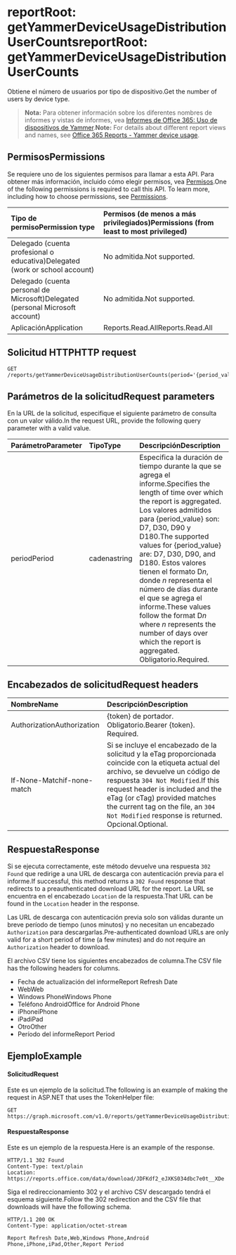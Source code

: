 # <a name="reportroot-getyammerdeviceusagedistributionusercounts"></a><span data-ttu-id="b0b4c-101">reportRoot: getYammerDeviceUsageDistributionUserCounts</span><span class="sxs-lookup"><span data-stu-id="b0b4c-101">reportRoot: getYammerDeviceUsageDistributionUserCounts</span></span>

<span data-ttu-id="b0b4c-102">Obtiene el número de usuarios por tipo de dispositivo.</span><span class="sxs-lookup"><span data-stu-id="b0b4c-102">Get the number of users by device type.</span></span>

> <span data-ttu-id="b0b4c-103">**Nota:** Para obtener información sobre los diferentes nombres de informes y vistas de informes, vea [Informes de Office 365: Uso de dispositivos de Yammer]((https://support.office.com/client/Yammer-device-usage-b793ffdd-effa-43d0-849a-b1ca2e899f38)).</span><span class="sxs-lookup"><span data-stu-id="b0b4c-103">**Note:** For details about different report views and names, see [Office 365 Reports - Yammer device usage]((https://support.office.com/client/Yammer-device-usage-b793ffdd-effa-43d0-849a-b1ca2e899f38)).</span></span>

## <a name="permissions"></a><span data-ttu-id="b0b4c-104">Permisos</span><span class="sxs-lookup"><span data-stu-id="b0b4c-104">Permissions</span></span>

<span data-ttu-id="b0b4c-p101">Se requiere uno de los siguientes permisos para llamar a esta API. Para obtener más información, incluido cómo elegir permisos, vea [Permisos](../../../concepts/permissions_reference.md).</span><span class="sxs-lookup"><span data-stu-id="b0b4c-p101">One of the following permissions is required to call this API. To learn more, including how to choose permissions, see [Permissions](../../../concepts/permissions_reference.md).</span></span>

| <span data-ttu-id="b0b4c-107">Tipo de permiso</span><span class="sxs-lookup"><span data-stu-id="b0b4c-107">Permission type</span></span>                        | <span data-ttu-id="b0b4c-108">Permisos (de menos a más privilegiados)</span><span class="sxs-lookup"><span data-stu-id="b0b4c-108">Permissions (from least to most privileged)</span></span> |
| :------------------------------------- | :--------------------------------------- |
| <span data-ttu-id="b0b4c-109">Delegado (cuenta profesional o educativa)</span><span class="sxs-lookup"><span data-stu-id="b0b4c-109">Delegated (work or school account)</span></span>     | <span data-ttu-id="b0b4c-110">No admitida.</span><span class="sxs-lookup"><span data-stu-id="b0b4c-110">Not supported.</span></span>                           |
| <span data-ttu-id="b0b4c-111">Delegado (cuenta personal de Microsoft)</span><span class="sxs-lookup"><span data-stu-id="b0b4c-111">Delegated (personal Microsoft account)</span></span> | <span data-ttu-id="b0b4c-112">No admitida.</span><span class="sxs-lookup"><span data-stu-id="b0b4c-112">Not supported.</span></span>                           |
| <span data-ttu-id="b0b4c-113">Aplicación</span><span class="sxs-lookup"><span data-stu-id="b0b4c-113">Application</span></span>                            | <span data-ttu-id="b0b4c-114">Reports.Read.All</span><span class="sxs-lookup"><span data-stu-id="b0b4c-114">Reports.Read.All</span></span>                         |

## <a name="http-request"></a><span data-ttu-id="b0b4c-115">Solicitud HTTP</span><span class="sxs-lookup"><span data-stu-id="b0b4c-115">HTTP request</span></span>

<!-- { "blockType": "ignored" } --> 

```http
GET /reports/getYammerDeviceUsageDistributionUserCounts(period='{period_value}')
```

## <a name="request-parameters"></a><span data-ttu-id="b0b4c-116">Parámetros de la solicitud</span><span class="sxs-lookup"><span data-stu-id="b0b4c-116">Request parameters</span></span>

<span data-ttu-id="b0b4c-117">En la URL de la solicitud, especifique el siguiente parámetro de consulta con un valor válido.</span><span class="sxs-lookup"><span data-stu-id="b0b4c-117">In the request URL, provide the following query parameter with a valid value.</span></span>

| <span data-ttu-id="b0b4c-118">Parámetro</span><span class="sxs-lookup"><span data-stu-id="b0b4c-118">Parameter</span></span> | <span data-ttu-id="b0b4c-119">Tipo</span><span class="sxs-lookup"><span data-stu-id="b0b4c-119">Type</span></span>   | <span data-ttu-id="b0b4c-120">Descripción</span><span class="sxs-lookup"><span data-stu-id="b0b4c-120">Description</span></span>                              |
| :-------- | :----- | :--------------------------------------- |
| <span data-ttu-id="b0b4c-121">period</span><span class="sxs-lookup"><span data-stu-id="b0b4c-121">Period</span></span>    | <span data-ttu-id="b0b4c-122">cadena</span><span class="sxs-lookup"><span data-stu-id="b0b4c-122">string</span></span> | <span data-ttu-id="b0b4c-123">Especifica la duración de tiempo durante la que se agrega el informe.</span><span class="sxs-lookup"><span data-stu-id="b0b4c-123">Specifies the length of time over which the report is aggregated.</span></span> <span data-ttu-id="b0b4c-124">Los valores admitidos para {period_value} son: D7, D30, D90 y D180.</span><span class="sxs-lookup"><span data-stu-id="b0b4c-124">The supported values for {period_value} are: D7, D30, D90, and D180.</span></span> <span data-ttu-id="b0b4c-125">Estos valores tienen el formato D*n*, donde *n* representa el número de días durante el que se agrega el informe.</span><span class="sxs-lookup"><span data-stu-id="b0b4c-125">These values follow the format D*n* where *n* represents the number of days over which the report is aggregated.</span></span> <span data-ttu-id="b0b4c-126">Obligatorio.</span><span class="sxs-lookup"><span data-stu-id="b0b4c-126">Required.</span></span> |

## <a name="request-headers"></a><span data-ttu-id="b0b4c-127">Encabezados de solicitud</span><span class="sxs-lookup"><span data-stu-id="b0b4c-127">Request headers</span></span>

| <span data-ttu-id="b0b4c-128">Nombre</span><span class="sxs-lookup"><span data-stu-id="b0b4c-128">Name</span></span>          | <span data-ttu-id="b0b4c-129">Descripción</span><span class="sxs-lookup"><span data-stu-id="b0b4c-129">Description</span></span>               |
| :------------ | :------------------------ |
| <span data-ttu-id="b0b4c-130">Authorization</span><span class="sxs-lookup"><span data-stu-id="b0b4c-130">Authorization</span></span> | <span data-ttu-id="b0b4c-p103">{token} de portador. Obligatorio.</span><span class="sxs-lookup"><span data-stu-id="b0b4c-p103">Bearer {token}. Required.</span></span> |
| <span data-ttu-id="b0b4c-133">If-None-Match</span><span class="sxs-lookup"><span data-stu-id="b0b4c-133">if-none-match</span></span> | <span data-ttu-id="b0b4c-134">Si se incluye el encabezado de la solicitud y la eTag proporcionada coincide con la etiqueta actual del archivo, se devuelve un código de respuesta `304 Not Modified`.</span><span class="sxs-lookup"><span data-stu-id="b0b4c-134">If this request header is included and the eTag (or cTag) provided matches the current tag on the file, an `304 Not Modified` response is returned.</span></span> <span data-ttu-id="b0b4c-135">Opcional.</span><span class="sxs-lookup"><span data-stu-id="b0b4c-135">Optional.</span></span> |

## <a name="response"></a><span data-ttu-id="b0b4c-136">Respuesta</span><span class="sxs-lookup"><span data-stu-id="b0b4c-136">Response</span></span>

<span data-ttu-id="b0b4c-137">Si se ejecuta correctamente, este método devuelve una respuesta `302 Found` que redirige a una URL de descarga con autenticación previa para el informe.</span><span class="sxs-lookup"><span data-stu-id="b0b4c-137">If successful, this method returns a `302 Found` response that redirects to a preauthenticated download URL for the report.</span></span> <span data-ttu-id="b0b4c-138">La URL se encuentra en el encabezado `Location` de la respuesta.</span><span class="sxs-lookup"><span data-stu-id="b0b4c-138">That URL can be found in the `Location` header in the response.</span></span>

<span data-ttu-id="b0b4c-139">Las URL de descarga con autenticación previa solo son válidas durante un breve período de tiempo (unos minutos) y no necesitan un encabezado `Authorization` para descargarlas.</span><span class="sxs-lookup"><span data-stu-id="b0b4c-139">Pre-authenticated download URLs are only valid for a short period of time (a few minutes) and do not require an `Authorization` header to download.</span></span>

<span data-ttu-id="b0b4c-140">El archivo CSV tiene los siguientes encabezados de columna.</span><span class="sxs-lookup"><span data-stu-id="b0b4c-140">The CSV file has the following headers for columns.</span></span>

- <span data-ttu-id="b0b4c-141">Fecha de actualización del informe</span><span class="sxs-lookup"><span data-stu-id="b0b4c-141">Report Refresh Date</span></span>
- <span data-ttu-id="b0b4c-142">Web</span><span class="sxs-lookup"><span data-stu-id="b0b4c-142">Web</span></span>
- <span data-ttu-id="b0b4c-143">Windows Phone</span><span class="sxs-lookup"><span data-stu-id="b0b4c-143">Windows Phone</span></span>
- <span data-ttu-id="b0b4c-144">Teléfono Android</span><span class="sxs-lookup"><span data-stu-id="b0b4c-144">Office for Android Phone</span></span>
- <span data-ttu-id="b0b4c-145">iPhone</span><span class="sxs-lookup"><span data-stu-id="b0b4c-145">iPhone</span></span>
- <span data-ttu-id="b0b4c-146">iPad</span><span class="sxs-lookup"><span data-stu-id="b0b4c-146">iPad</span></span>
- <span data-ttu-id="b0b4c-147">Otro</span><span class="sxs-lookup"><span data-stu-id="b0b4c-147">Other</span></span>
- <span data-ttu-id="b0b4c-148">Período del informe</span><span class="sxs-lookup"><span data-stu-id="b0b4c-148">Report Period</span></span>

## <a name="example"></a><span data-ttu-id="b0b4c-149">Ejemplo</span><span class="sxs-lookup"><span data-stu-id="b0b4c-149">Example</span></span>

#### <a name="request"></a><span data-ttu-id="b0b4c-150">Solicitud</span><span class="sxs-lookup"><span data-stu-id="b0b4c-150">Request</span></span>

<span data-ttu-id="b0b4c-151">Este es un ejemplo de la solicitud.</span><span class="sxs-lookup"><span data-stu-id="b0b4c-151">The following is an example of making the request in ASP.NET that uses the TokenHelper file:</span></span>

<!-- {
  "blockType": "request",
  "name": "reportroot_getyammerdeviceusagedistributionusercounts"
}-->

```http
GET https://graph.microsoft.com/v1.0/reports/getYammerDeviceUsageDistributionUserCounts(period='D7')
```

#### <a name="response"></a><span data-ttu-id="b0b4c-152">Respuesta</span><span class="sxs-lookup"><span data-stu-id="b0b4c-152">Response</span></span>

<span data-ttu-id="b0b4c-153">Este es un ejemplo de la respuesta.</span><span class="sxs-lookup"><span data-stu-id="b0b4c-153">Here is an example of the response.</span></span>

<!-- { "blockType": "ignored" } --> 

```http
HTTP/1.1 302 Found
Content-Type: text/plain
Location: https://reports.office.com/data/download/JDFKdf2_eJXKS034dbc7e0t__XDe
```

<span data-ttu-id="b0b4c-154">Siga el redireccionamiento 302 y el archivo CSV descargado tendrá el esquema siguiente.</span><span class="sxs-lookup"><span data-stu-id="b0b4c-154">Follow the 302 redirection and the CSV file that downloads will have the following schema.</span></span>

<!-- {
  "blockType": "response",
  "truncated": true,
  "@odata.type": "stream"
} -->

```http
HTTP/1.1 200 OK
Content-Type: application/octet-stream

Report Refresh Date,Web,Windows Phone,Android Phone,iPhone,iPad,Other,Report Period
```
